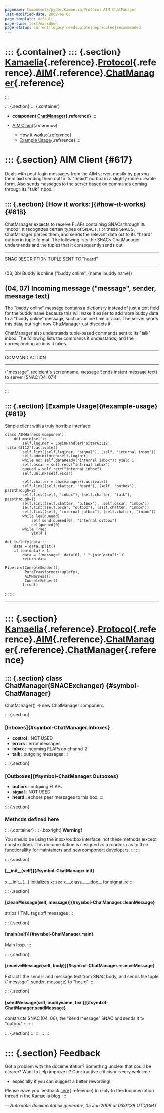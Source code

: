```yaml
---
pagename: Components/pydoc/Kamaelia.Protocol.AIM.ChatManager
last-modified-date: 2009-06-05
page-template: default
page-type: text/markdown
page-status: current|legacy|needsupdate|deprecated|recommended
---
```

::: {.container}
::: {.section}
[Kamaelia](/Components/pydoc/Kamaelia.html){.reference}.[Protocol](/Components/pydoc/Kamaelia.Protocol.html){.reference}.[AIM](/Components/pydoc/Kamaelia.Protocol.AIM.html){.reference}.[ChatManager](/Components/pydoc/Kamaelia.Protocol.AIM.ChatManager.html){.reference}
============================================================================================================================================================================================================================================================================
:::

::: {.section}
::: {.container}
-   **component
    [ChatManager](/Components/pydoc/Kamaelia.Protocol.AIM.ChatManager.ChatManager.html){.reference}**
:::

-   [AIM Client](#617){.reference}
    -   [How it works:](#618){.reference}
    -   [Example Usage](#619){.reference}
:::

::: {.section}
AIM Client {#617}
==========

Deals with post-login messages from the AIM server, mostly by parsing
them and sending them out to its \"heard\" outbox in a slightly more
useable form. Also sends messages to the server based on commands coming
through its \"talk\" inbox.

::: {.section}
[How it works:]{#how-it-works} {#618}
------------------------------

ChatManager expects to receive FLAPs containing SNACs through its
\"inbox\". It recognizes certain types of SNACs. For these SNACS,
ChatManager parses them, and sends the relevant data out to its
\"heard\" outbox in tuple format. The following lists the SNACs
ChatManager understands and the tuples that it consequently sends out:

  -----------------------------------------------------------------------
  SNAC       DESCRIPTION        TUPLE SENT TO \"heard\"
  ---------- ------------------ -----------------------------------------
  (03, 0b)   Buddy is online    (\"buddy online\", {name: buddy name})

  (04, 07)   Incoming message   (\"message\", sender, message text)
  -----------------------------------------------------------------------

The \"buddy online\" message contains a dictionary instead of just a
text field for the buddy name because this will make it easier to add
more buddy data to a \"buddy online\" message, such as online time or
alias. The server sends this data, but right now ChatManager just
discards it.

ChatManager also understands tuple-based commands sent to its \"talk\"
inbox. The following lists the commands it understands, and the
corresponding actions it takes.

  -----------------------------------------------------------------------
  COMMAND                                         ACTION
  ----------------------------------------------- -----------------------
  (\"message\", recipient\'s screenname, message  Sends instant message
  text)                                           to server (SNAC (04,
                                                  07))

  -----------------------------------------------------------------------
:::

::: {.section}
[Example Usage]{#example-usage} {#619}
-------------------------------

Simple client with a truly horrible interface:

``` {.literal-block}
class AIMHarness(component):
    def main(self):
        self.loginer = LoginHandler('sitar63112', 'sitar63112').activate()
        self.link((self.loginer, "signal"), (self, "internal inbox"))
        self.addChildren(self.loginer)
        while not self.dataReady("internal inbox"): yield 1
        self.oscar = self.recv("internal inbox")
        queued = self.recv("internal inbox")
        self.unlink(self.oscar)

        self.chatter = ChatManager().activate()
        self.link((self.chatter, "heard"), (self, "outbox"), passthrough=2)
        self.link((self, "inbox"), (self.chatter, "talk"), passthrough=1)
        self.link((self.chatter, "outbox"), (self.oscar, "inbox"))
        self.link((self.oscar, "outbox"), (self.chatter, "inbox"))
        self.link((self, "internal outbox"), (self.chatter, "inbox"))
        while len(queued):
            self.send(queued[0], "internal outbox")
            del(queued[0])
        while True:
            yield 1

def tuplefy(data):
    data = data.split()
    if len(data) > 1:
        data = ("message", data[0], " ".join(data[1:]))
        return data

Pipeline(ConsoleReader(),
         PureTransformer(tuplefy),
         AIMHarness(),
         ConsoleEchoer()
        ).run()
```
:::
:::

------------------------------------------------------------------------

::: {.section}
[Kamaelia](/Components/pydoc/Kamaelia.html){.reference}.[Protocol](/Components/pydoc/Kamaelia.Protocol.html){.reference}.[AIM](/Components/pydoc/Kamaelia.Protocol.AIM.html){.reference}.[ChatManager](/Components/pydoc/Kamaelia.Protocol.AIM.ChatManager.html){.reference}.[ChatManager](/Components/pydoc/Kamaelia.Protocol.AIM.ChatManager.ChatManager.html){.reference}
============================================================================================================================================================================================================================================================================================================================================================================

::: {.section}
class ChatManager(SNACExchanger) {#symbol-ChatManager}
--------------------------------

ChatManager() -\> new ChatManager component.

::: {.section}
### [Inboxes]{#symbol-ChatManager.Inboxes}

-   **control** : NOT USED
-   **errors** : error messages
-   **inbox** : incoming FLAPs on channel 2
-   **talk** : outgoing messages
:::

::: {.section}
### [Outboxes]{#symbol-ChatManager.Outboxes}

-   **outbox** : outgoing FLAPs
-   **signal** : NOT USED
-   **heard** : echoes peer messages to this box.
:::

::: {.section}
### Methods defined here

::: {.container}
::: {.boxright}
**Warning!**

You should be using the inbox/outbox interface, not these methods
(except construction). This documentation is designed as a roadmap as to
their functionalilty for maintainers and new component developers.
:::
:::

::: {.section}
#### [\_\_init\_\_(self)]{#symbol-ChatManager.__init__}

x.\_\_init\_\_(\...) initializes x; see x.\_\_class\_\_.\_\_doc\_\_ for
signature
:::

::: {.section}
#### [cleanMessage(self, message)]{#symbol-ChatManager.cleanMessage}

strips HTML tags off messages
:::

::: {.section}
#### [main(self)]{#symbol-ChatManager.main}

Main loop.
:::

::: {.section}
#### [receiveMessage(self, body)]{#symbol-ChatManager.receiveMessage}

Extracts the sender and message text from SNAC body, and sends the tuple
(\"message\", sender, message) to \"heard\".
:::

::: {.section}
#### [sendMessage(self, buddyname, text)]{#symbol-ChatManager.sendMessage}

constructs SNAC (04, 06), the \"send message\" SNAC and sends it to
\"outbox\"
:::
:::

::: {.section}
:::
:::
:::
:::

::: {.section}
Feedback
========

Got a problem with the documentation? Something unclear that could be
clearer? Want to help improve it? Constructive criticism is very welcome
- especially if you can suggest a better rewording!

Please leave you feedback
[here](../../../cgi-bin/blog/blog.cgi?rm=viewpost&nodeid=1142023701){.reference}
in reply to the documentation thread in the Kamaelia blog.
:::

*\-- Automatic documentation generator, 05 Jun 2009 at 03:01:38 UTC/GMT*
